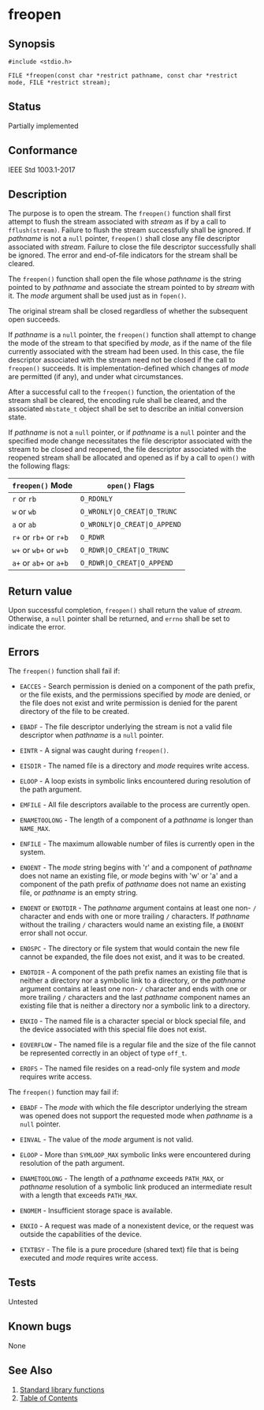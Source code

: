 # freopen

## Synopsis

`#include <stdio.h>`

`FILE *freopen(const char *restrict pathname, const char *restrict mode, FILE *restrict stream);`

## Status

Partially implemented

## Conformance

IEEE Std 1003.1-2017

## Description

The purpose is to open the stream. The `freopen()` function shall first attempt to flush the stream associated with
_stream_ as if by a call to `fflush(stream)`. Failure to flush the stream successfully shall be ignored. If _pathname_
is not a `null` pointer, `freopen()` shall close any file descriptor associated with _stream_. Failure to close the
file descriptor successfully shall be ignored. The error and end-of-file indicators for the stream shall be cleared.

The `freopen()` function shall open the file whose _pathname_ is the string pointed to by _pathname_ and associate the
stream pointed to by _stream_ with it. The _mode_ argument shall be used just as in `fopen()`.

The original stream shall be closed regardless of whether the subsequent open succeeds.

If _pathname_ is a `null` pointer, the `freopen()` function shall attempt to change the mode of the stream to that
specified by _mode_, as if the name of the file currently associated with the stream had been used. In this case, the
file descriptor associated with the stream need not be closed if the call to `freopen()` succeeds. It is
implementation-defined which changes of _mode_ are permitted (if any), and under what circumstances.

After a successful call to the `freopen()` function, the orientation of the stream shall be cleared, the encoding rule
shall be cleared, and the associated `mbstate_t` object shall be set to describe an initial conversion state.

If _pathname_ is not a `null` pointer, or if _pathname_ is a `null` pointer and the specified mode change necessitates
the file descriptor associated with the stream to be closed and reopened, the file descriptor associated with the
reopened stream shall be allocated and opened as if by a call to `open()` with the following flags:

| `freopen()` Mode       | `open()` Flags                |
|------------------------|-------------------------------|
| `r` or `rb`            | `O_RDONLY`                    |
| `w` or `wb`            | `O_WRONLY\|O_CREAT\|O_TRUNC`  |
| `a` or `ab`            | `O_WRONLY\|O_CREAT\|O_APPEND` |
| `r+` or `rb+` or `r+b` | `O_RDWR`                      |
| `w+` or `wb+` or `w+b` | `O_RDWR\|O_CREAT\|O_TRUNC`    |
| `a+` or `ab+` or `a+b` | `O_RDWR\|O_CREAT\|O_APPEND`   |

## Return value

Upon successful completion, `freopen()` shall return the value of _stream_. Otherwise, a `null` pointer shall be
returned, and `errno` shall be set to indicate the error.

## Errors

The `freopen()` function shall fail if:

* `EACCES` - Search permission is denied on a component of the path prefix, or the file exists, and the permissions
specified by _mode_ are denied, or the file does not exist and write permission is denied for the parent directory of
the file to be created.

* `EBADF` - The file descriptor underlying the stream is not a valid file descriptor when _pathname_ is a `null`
pointer.

* `EINTR` - A signal was caught during `freopen()`.

* `EISDIR` - The named file is a directory and _mode_ requires write access.

* `ELOOP` - A loop exists in symbolic links encountered during resolution of the path argument.

* `EMFILE` - All file descriptors available to the process are currently open.

* `ENAMETOOLONG` - The length of a component of a _pathname_ is longer than `NAME_MAX`.

* `ENFILE` - The maximum allowable number of files is currently open in the system.

* `ENOENT` - The _mode_ string begins with 'r' and a component of _pathname_ does not name an existing file, or _mode_
begins with 'w' or 'a' and a component of the path prefix of _pathname_ does not name an existing file, or _pathname_
is an empty string.

* `ENOENT` or `ENOTDIR` - The _pathname_ argument contains at least one non- `/` character and ends with one or more
trailing `/` characters. If _pathname_ without the trailing `/` characters would name an existing file, a `ENOENT`
error shall not occur.

* `ENOSPC` - The directory or file system that would contain the new file cannot be expanded, the file does not exist,
and it was to be created.

* `ENOTDIR` - A component of the path prefix names an existing file that is neither a directory nor a symbolic link to a
directory, or the _pathname_ argument contains at least one non- `/` character and ends with one or more trailing `/`
characters and the last _pathname_ component names an existing file that is neither a directory nor a symbolic link to a
directory.

* `ENXIO` - The named file is a character special or block special file, and the device associated with this special
file does not exist.

* `EOVERFLOW` - The named file is a regular file and the size of the file cannot be represented correctly in an object
of type `off_t`.

* `EROFS` - The named file resides on a read-only file system and _mode_ requires write access.

The `freopen()` function may fail if:

* `EBADF` - The _mode_ with which the file descriptor underlying the stream was opened does not support the requested
mode when _pathname_ is a `null` pointer.

* `EINVAL` - The value of the _mode_ argument is not valid.

* `ELOOP` - More than `SYMLOOP_MAX` symbolic links were encountered during resolution of the path argument.

* `ENAMETOOLONG` - The length of a _pathname_ exceeds `PATH_MAX`, or _pathname_ resolution of a symbolic link produced
an intermediate result with a length that exceeds `PATH_MAX`.

* `ENOMEM` - Insufficient storage space is available.

* `ENXIO` - A request was made of a nonexistent device, or the request was outside the capabilities of the device.

* `ETXTBSY` - The file is a pure procedure (shared text) file that is being executed and _mode_ requires write access.

## Tests

Untested

## Known bugs

None

## See Also

1. [Standard library functions](../README.md)
2. [Table of Contents](../../../README.md)
